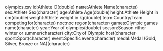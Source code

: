 olympics.csv
id:Athlete ID(double)
name:Athlete Name(character)
sex:Athlete Sex(character)
age:Athlete Age(double)
height:Athlete Height in cm(double)
weight:Athlete weight in kg(double)
team:Country/Team competing for(character)
noc:noc region(character)
games:Olympic games name(character)
year:Year of olympics(double)
season:Season either winter or summer(character)
city:City of Olympic host(character)
sport:Sport(character)
event:Specific event(character)
medal:Medal (Gold, Silver, Bronze or NA)(character)
